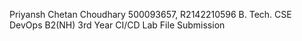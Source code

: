 Priyansh Chetan Choudhary
500093657, R2142210596
B. Tech. CSE DevOps B2(NH) 3rd Year
CI/CD Lab File Submission
